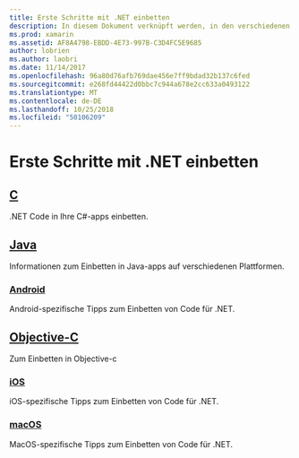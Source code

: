 ```yaml
---
title: Erste Schritte mit .NET einbetten
description: In diesem Dokument verknüpft werden, in den verschiedenen Anleitungen, die beschreiben, wie Sie mit Einbetten von .NET in C, Java, Android, Objective-C-, IOS- und MacOS-Projekte.
ms.prod: xamarin
ms.assetid: AF8A4798-EBDD-4E73-997B-C3D4FC5E9685
author: lobrien
ms.author: laobri
ms.date: 11/14/2017
ms.openlocfilehash: 96a80d76afb769dae456e7ff9bdad32b137c6fed
ms.sourcegitcommit: e268fd44422d0bbc7c944a678e2cc633a0493122
ms.translationtype: MT
ms.contentlocale: de-DE
ms.lasthandoff: 10/25/2018
ms.locfileid: "50106209"
---
```

# <a name="getting-started-with-net-embedding"></a>Erste Schritte mit .NET einbetten

## <a name="ccmd"></a>[C](c.md)

.NET Code in Ihre C#-apps einbetten.

## <a name="javajavaindexmd"></a>[Java](java/index.md)

Informationen zum Einbetten in Java-apps auf verschiedenen Plattformen.

### <a name="androidjavaandroidmd"></a>[Android](java/android.md)

Android-spezifische Tipps zum Einbetten von Code für .NET.

## <a name="objective-cobjective-cindexmd"></a>[Objective-C](objective-c/index.md)

Zum Einbetten in Objective-c

### <a name="iosobjective-ciosmd"></a>[iOS](objective-c/ios.md)

iOS-spezifische Tipps zum Einbetten von Code für .NET.

### <a name="macosobjective-cmacosmd"></a>[macOS](objective-c/macos.md)

MacOS-spezifische Tipps zum Einbetten von Code für .NET.
